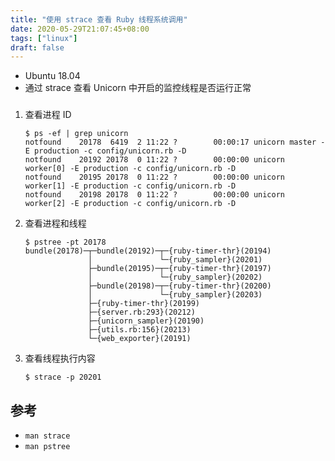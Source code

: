 ```yaml
---
title: "使用 strace 查看 Ruby 线程系统调用"
date: 2020-05-29T21:07:45+08:00
tags: ["linux"]
draft: false
---
```


- Ubuntu 18.04 
- 通过 strace 查看 Unicorn 中开启的监控线程是否运行正常

###

1. 查看进程 ID

    ```text
    $ ps -ef | grep unicorn
    notfound    20178  6419  2 11:22 ?        00:00:17 unicorn master -E production -c config/unicorn.rb -D
    notfound    20192 20178  0 11:22 ?        00:00:00 unicorn worker[0] -E production -c config/unicorn.rb -D
    notfound    20195 20178  0 11:22 ?        00:00:00 unicorn worker[1] -E production -c config/unicorn.rb -D
    notfound    20198 20178  0 11:22 ?        00:00:00 unicorn worker[2] -E production -c config/unicorn.rb -D
    ```

2. 查看进程和线程

    ```text
    $ pstree -pt 20178
    bundle(20178)─┬─bundle(20192)─┬─{ruby-timer-thr}(20194)
                  │               └─{ruby_sampler}(20201)
                  ├─bundle(20195)─┬─{ruby-timer-thr}(20197)
                  │               └─{ruby_sampler}(20202)
                  ├─bundle(20198)─┬─{ruby-timer-thr}(20200)
                  │               └─{ruby_sampler}(20203)
                  ├─{ruby-timer-thr}(20199)
                  ├─{server.rb:293}(20212)
                  ├─{unicorn_sampler}(20190)
                  ├─{utils.rb:156}(20213)
                  └─{web_exporter}(20191)
    ```

3. 查看线程执行内容

    ```text
    $ strace -p 20201
    ```

## 参考

- `man strace`
- `man pstree`
